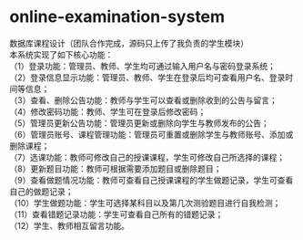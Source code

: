 # online-examination-system
数据库课程设计（团队合作完成，源码只上传了我负责的学生模块）<br>
本系统实现了如下核心功能：<br>
（1）登录功能：管理员、教师、学生均可通过输入用户名与密码登录系统；<br>
（2）登录信息显示功能：管理员、教师、学生在登录后均可查看用户名、登录时间等信息；<br>
（3）查看、删除公告功能：教师与学生可以查看或删除收到的公告与留言；<br>
（4）修改密码功能：教师、学生可在登录后修改密码；<br>
（5）管理员更新公告功能：管理员更新或删除向学生与教师发布的公告；<br>
（6）管理员账号、课程管理功能：管理员可重置或删除学生与教师账号、添加或删除课程；<br>
（7）选课功能：教师可修改自己的授课课程，学生可修改自己所选择的课程；<br>
（8）更新题目功能：教师可根据需要添加题目或删除题目；<br>
（9）查看做题情况功能：教师可查看自己授课课程的学生做题记录，学生可查看自己的做题记录；<br>
（10）学生做题功能：学生可选择某科目以及第几次测验题目进行自我检测；<br>
（11）查看错题记录功能：学生可查看自己所有的错题记录；<br>
（12）学生、教师相互留言功能。

